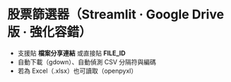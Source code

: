 
# 股票篩選器（Streamlit · Google Drive 版 · 強化容錯）

- 支援貼 **檔案分享連結** 或直接貼 **FILE_ID**
- 自動下載（gdown）、自動偵測 CSV 分隔符與編碼
- 若為 Excel（.xlsx）也可讀取（openpyxl）
